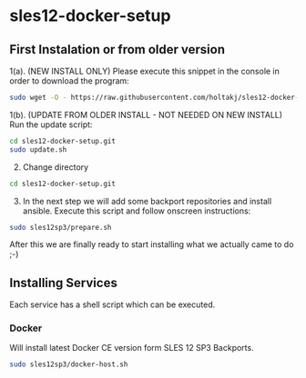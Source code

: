 # sles12-docker-setup

## First Instalation or  from older version
1(a). (NEW INSTALL ONLY) Please execute this snippet in the console in order to download the program:

```bash
sudo wget -O - https://raw.githubusercontent.com/holtakj/sles12-docker-setup/master/install.sh | sudo bash
```

1(b). (UPDATE FROM OLDER INSTALL - NOT NEEDED ON NEW INSTALL) Run the update script: 
```bash
cd sles12-docker-setup.git
sudo update.sh 
```

2. Change directory
```bash
cd sles12-docker-setup.git
```

3. In the next step we will add some backport repositories and install ansible.
Execute this script and follow onscreen instructions:

```bash
sudo sles12sp3/prepare.sh 
```

After this we are finally ready to start installing what we actually came to do ;-)

## Installing Services

Each service has a shell script which can be executed.

### Docker

Will install latest Docker CE version form SLES 12 SP3 Backports.

```bash
sudo sles12sp3/docker-host.sh

```


